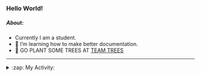### Hello World!

##### About:
- Currently I am a student.
- 🌱 I’m learning how to make better documentation.
- 🌱 GO PLANT SOME TREES AT [TEAM TREES](https://teamtrees.org/)

---
<details>
  <summary>:zap: My Activity:</summary>
  
<!--START_SECTION:waka-->
![Code Time](http://img.shields.io/badge/Code%20Time-1%2C172%20hrs%208%20mins-blue)

**I'm a Night 🦉** 

```text
🌞 Morning                1904 commits        ███░░░░░░░░░░░░░░░░░░░░░░   10.10 % 
🌆 Daytime                6418 commits        █████████░░░░░░░░░░░░░░░░   34.03 % 
🌃 Evening                5388 commits        ███████░░░░░░░░░░░░░░░░░░   28.57 % 
🌙 Night                  5149 commits        ███████░░░░░░░░░░░░░░░░░░   27.30 % 
```
📅 **I'm Most Productive on Wednesday** 

```text
Monday                   2650 commits        ████░░░░░░░░░░░░░░░░░░░░░   14.05 % 
Tuesday                  2577 commits        ███░░░░░░░░░░░░░░░░░░░░░░   13.66 % 
Wednesday                4413 commits        ██████░░░░░░░░░░░░░░░░░░░   23.40 % 
Thursday                 2430 commits        ███░░░░░░░░░░░░░░░░░░░░░░   12.89 % 
Friday                   1974 commits        ███░░░░░░░░░░░░░░░░░░░░░░   10.47 % 
Saturday                 1653 commits        ██░░░░░░░░░░░░░░░░░░░░░░░   08.77 % 
Sunday                   3162 commits        ████░░░░░░░░░░░░░░░░░░░░░   16.77 % 
```


📊 **This Week I Spent My Time On** 

```text
🔥 Editors: 
IntelliJ                 3 hrs 49 mins       █████████████░░░░░░░░░░░░   52.61 % 
VS Code                  3 hrs 26 mins       ████████████░░░░░░░░░░░░░   47.39 % 

🐱‍💻 Projects: 
intro                    3 hrs 41 mins       █████████████░░░░░░░░░░░░   50.83 % 
iris-flower-ml           3 hrs 23 mins       ████████████░░░░░░░░░░░░░   46.63 % 
android-demo             7 mins              ░░░░░░░░░░░░░░░░░░░░░░░░░   01.78 % 
Unknown Project          3 mins              ░░░░░░░░░░░░░░░░░░░░░░░░░   00.76 % 
```


 Last Updated on 30/08/2023 17:10:38 UTC
<!--END_SECTION:waka-->
</details>
